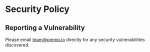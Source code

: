 # Security Policy

## Reporting a Vulnerability

Please email [team@pmmp.io](mailto:team@pmmp.io) directly for any security vulnerabilities discovered.